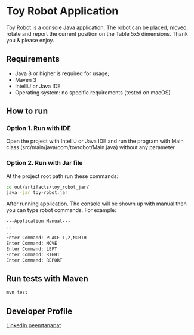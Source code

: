 # Toy Robot Application

Toy Robot is a console Java application. The robot can be placed, moved, rotate and report the current position on the Table 5x5 dimensions. Thank you & please enjoy.

## Requirements

- Java 8 or higher is required for usage;
- Maven 3
- IntelliJ or Java IDE
- Operating system: no specific requirements (tested on macOS).

## How to run

### Option 1. Run with IDE

Open the project with IntelliJ or Java IDE and run the program with Main class (src/main/java/com/toyrobot/Main.java) without any parameter.

### Option 2. Run with Jar file

At the project root path run these commands:

```bash
cd out/artifacts/toy_robot_jar/
java -jar toy-robot.jar
```

After running application.
The console will be shown up with manual then you can type robot commands.
For example:

```bash
---Application Manual---
...
...
Enter Command: PLACE 1,2,NORTH
Enter Command: MOVE
Enter Command: LEFT
Enter Command: RIGHT
Enter Command: REPORT
```

## Run tests with Maven

```bash
mvn test
```

## Developer Profile

[LinkedIn peemtanapat](https://www.linkedin.com/in/peemtanapat/)
